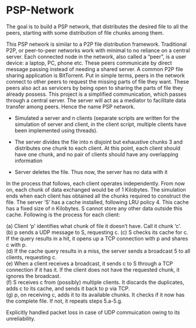 # PSP-Network
The goal is to build a PSP network, that distributes the desired file to all the peers, starting with some distribution of file chunks among them. 


This PSP network is similar to a P2P file distribution framework. Traditional P2P, or peer-to-peer networks work with minimal to no reliance on a central server. Each connected node in the network, also called a “peer”, is a user device: a laptop, PC, phone etc. These peers communicate by direct message passing instead of needing a shared server. A common P2P file sharing application is BitTorrent. Put in simple terms, peers in the network connect to other peers to request the missing parts of file they want. These peers also act as servicers by being open to sharing the parts of file they already possess.
This project is a simplified communication, which passes through a central server. The server will act as a mediator to facilitate data transfer among peers. Hence the name PSP network.  


- Simulated a server and n clients (separate scripts are written for the simulation of server and client, in the client script, multiple clients have been implemented using threads).

- The server divides the file into n disjoint but exhaustive chunks 3 and distributes one chunk to each client. At this point, each client should have one chunk, and no pair of clients should have any overlapping information

- Server deletes the file. Thus now, the server has no data with it

In the process that follows, each client operates independently. From now on, each chunk of data exchanged would be of 1 Kilobytes. The simulation ends when each client has obtained all the chunks required to construct the file. The server ‘S’ has a cache installed, following LRU policy 4. This cache has a fixed size of n Kilobytes. S cannot store any other data outside this cache. Following is the process for each client:

(a) Client ‘p’ identifies what chunk of file it doesn’t have. Call it chunk ‘c’.  
(b) p sends a UDP message to S, requesting c. 
(c) S checks its cache for c. If the query results in a hit, it opens up a TCP connection with p and shares c with p.  
(d) If the cache query results in a miss, the server sends a broadcast 5 to all clients, requesting c.    
(e) When a client receives a broadcast, it sends c to S through a TCP connection if it has it. If the client does not have the requested chunk, it ignores the broadcast.  
(f) S receives c from (possibly) multiple clients. It discards the duplicates, adds c to its cache, and sends it back to p via TCP.  
(g) p, on receiving c, adds it to its available chunks. It checks if it now has the complete file. If not, it repeats steps 5.a-5.g.  


Explicitly handled packet loss in case of UDP commuication owing to its unreliability. 
